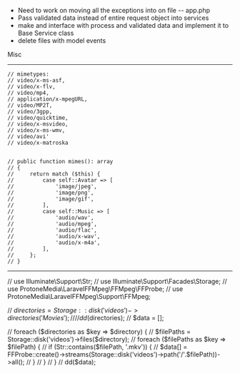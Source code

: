 - Need to work on moving all the exceptions into on file -- app.php
- Pass validated data instead of entire request object into services
- make and interface with process and validated data and implement it to Base Service class
- delete files with model events


Misc
***************************

    // mimetypes:
    // video/x-ms-asf,
    // video/x-flv,
    // video/mp4,
    // application/x-mpegURL,
    // video/MP2T,
    // video/3gpp,
    // video/quicktime,
    // video/x-msvideo,
    // video/x-ms-wmv,
    // video/avi'
    // video/x-matroska


    // public function mimes(): array
    // {
    //     return match ($this) {
    //         case self::Avatar => [
    //             'image/jpeg',
    //             'image/png',
    //             'image/gif',
    //         ],
    //         case self::Music => [
    //             'audio/wav',
    //             'audio/mpeg',
    //             'audio/flac',
    //             'audio/x-wav',
    //             'audio/x-m4a',
    //         ],
    //     };
    // }


**********************************************************


// use Illuminate\Support\Str;
// use Illuminate\Support\Facades\Storage;
// use ProtoneMedia\LaravelFFMpeg\FFMpeg\FFProbe;
// use ProtoneMedia\LaravelFFMpeg\Support\FFMpeg;

// $directories = Storage::disk('videos')->directories('Movies');
//         // dd($directories);
//         $data = [];

//         foreach ($directories as $key => $directory) {
//             $filePaths = Storage::disk('videos')->files($directory);
//             foreach ($filePaths as $key => $filePath) {
//                 if (Str::contains($filePath, '.mkv')) {
//                     $data[] = FFProbe::create()->streams(Storage::disk('videos')->path('/'.$filePath))->all();
//                 }
//             }
//         }
//         dd($data);
